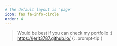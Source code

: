 ```yaml
---
# the default layout is 'page'
icon: fas fa-info-circle
order: 4
---
```


> Would be best if you can check my portfolio :) <https://jerit3787.github.io/>
{: .prompt-tip }
